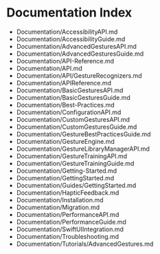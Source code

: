 # Documentation Index

- [](&)Documentation/AccessibilityAPI.md
- [](&)Documentation/AccessibilityGuide.md
- [](&)Documentation/AdvancedGesturesAPI.md
- [](&)Documentation/AdvancedGesturesGuide.md
- [](&)Documentation/API-Reference.md
- [](&)Documentation/API.md
- [](&)Documentation/API/GestureRecognizers.md
- [](&)Documentation/APIReference.md
- [](&)Documentation/BasicGesturesAPI.md
- [](&)Documentation/BasicGesturesGuide.md
- [](&)Documentation/Best-Practices.md
- [](&)Documentation/ConfigurationAPI.md
- [](&)Documentation/CustomGesturesAPI.md
- [](&)Documentation/CustomGesturesGuide.md
- [](&)Documentation/GestureBestPracticesGuide.md
- [](&)Documentation/GestureEngine.md
- [](&)Documentation/GestureLibraryManagerAPI.md
- [](&)Documentation/GestureTrainingAPI.md
- [](&)Documentation/GestureTrainingGuide.md
- [](&)Documentation/Getting-Started.md
- [](&)Documentation/GettingStarted.md
- [](&)Documentation/Guides/GettingStarted.md
- [](&)Documentation/HapticFeedback.md
- [](&)Documentation/Installation.md
- [](&)Documentation/Migration.md
- [](&)Documentation/PerformanceAPI.md
- [](&)Documentation/PerformanceGuide.md
- [](&)Documentation/SwiftUIIntegration.md
- [](&)Documentation/Troubleshooting.md
- [](&)Documentation/Tutorials/AdvancedGestures.md
